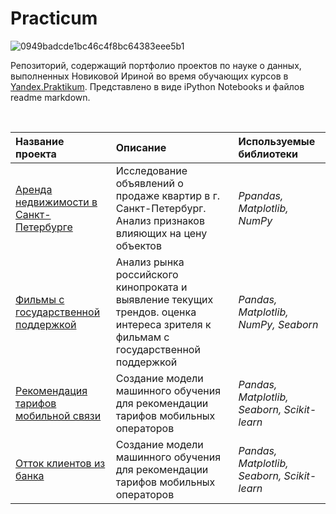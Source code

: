 # Practicum

![0949badcde1bc46c4f8bc64383eee5b1](https://github.com/user-attachments/assets/fadb7341-42d0-4ade-be94-05a1ae86dbd5)

Репозиторий, содержащий портфолио проектов по науке о данных, выполненных Новиковой Ириной
во время обучающих курсов в <a href="https://praktikum.yandex.ru/">Yandex.Praktikum</a>. Представлено в виде iPython Notebooks и файлов readme markdown. 
</p><br>


| Название проекта | Описание | Используемые библиотеки | 
| :---------------------- | :---------------------- | :---------------------- |
| [Аренда недвижимости в Санкт-Петербурге](real_estate_in_saint_petersburg) | Исследование объявлений о продаже квартир в г. Санкт-Петербург. Анализ признаков влияющих на цену объектов| *Ppandas, Matplotlib, NumPy* |
| [Фильмы с государственной поддержкой](films_with_state_support) | Анализ рынка российского кинопроката и выявление текущих трендов. оценка интереса зрителя к фильмам с государственной поддержкой| *Pandas, Matplotlib, NumPy, Seaborn* |
| [Рекомендация тарифов мобильной связи](recommendation_of_mobile_communication_tariffs) | Создание модели машинного обучения для рекомендации тарифов мобильных операторов| *Pandas, Matplotlib, Seaborn, Scikit-learn* |
| [Отток клиентов из банка](recommendation_of_mobile_communication_tariffs) | Создание модели машинного обучения для рекомендации тарифов мобильных операторов| *Pandas, Matplotlib, Seaborn, Scikit-learn* |
